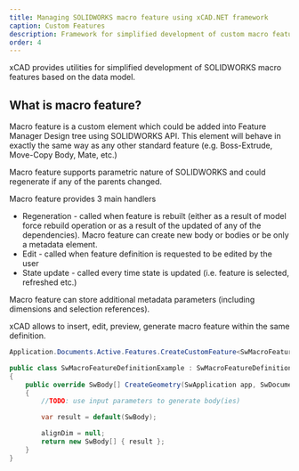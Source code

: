 ```yaml
---
title: Managing SOLIDWORKS macro feature using xCAD.NET framework
caption: Custom Features
description: Framework for simplified development of custom macro features using SOLIDWORKS API
order: 4
---
```

xCAD provides utilities for simplified development of SOLIDWORKS macro features based on the data model.

## What is macro feature?

Macro feature is a custom element which could be added into Feature Manager Design tree using SOLIDWORKS API. This element will behave in exactly the same way as any other standard feature (e.g. Boss-Extrude, Move-Copy Body, Mate, etc.)

Macro feature supports parametric nature of SOLIDWORKS and could regenerate if any of the parents changed.

Macro feature provides 3 main handlers

* Regeneration - called when feature is rebuilt (either as a result of model force rebuild operation or as a result of the updated of any of the dependencies). Macro feature can create new body or bodies or be only a metadata element.
* Edit - called when feature definition is requested to be edited by the user
* State update - called every time state is updated (i.e. feature is selected, refreshed etc.)

Macro feature can store additional metadata parameters (including dimensions and selection references).

xCAD allows to insert, edit, preview, generate macro feature within the same definition.

~~~ cs jagged
Application.Documents.Active.Features.CreateCustomFeature<SwMacroFeatureDefinitionExample, DataModel, DataModel>();
~~~

~~~ cs jagged
public class SwMacroFeatureDefinitionExample : SwMacroFeatureDefinition<DataModel, DataModel>
{
    public override SwBody[] CreateGeometry(SwApplication app, SwDocument model, DataModel data, bool isPreview, out AlignDimensionDelegate<DataModel> alignDim)
    {
        //TODO: use input parameters to generate body(ies)

        var result = default(SwBody);

        alignDim = null;
        return new SwBody[] { result };
    }
}
~~~